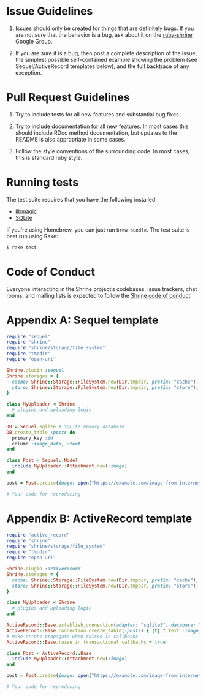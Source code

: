 Issue Guidelines
================

1. Issues should only be created for things that are definitely bugs.  If you
   are not sure that the behavior is a bug, ask about it on the [ruby-shrine]
   Google Group.

2. If you are sure it is a bug, then post a complete description of the issue,
   the simplest possible self-contained example showing the problem (see
   Sequel/ActiveRecord templates below), and the full backtrace of any
   exception.

Pull Request Guidelines
=======================

1. Try to include tests for all new features and substantial bug
   fixes.

2. Try to include documentation for all new features.  In most cases
   this should include RDoc method documentation, but updates to the
   README is also appropriate in some cases.

3. Follow the style conventions of the surrounding code.  In most
   cases, this is standard ruby style.

Running tests
=============

The test suite requires that you have the following installed:

* [libmagic]
* [SQLite]

If you're using Homebrew, you can just run `brew bundle`. The test suite is
best run using Rake:

```sh
$ rake test
```

Code of Conduct
===============

Everyone interacting in the Shrine project’s codebases, issue trackers, chat
rooms, and mailing lists is expected to follow the [Shrine code of conduct].

Appendix A: Sequel template
============================

```rb
require "sequel"
require "shrine"
require "shrine/storage/file_system"
require "tmpdir"
require "open-uri"

Shrine.plugin :sequel
Shrine.storages = {
  cache: Shrine::Storage::FileSystem.new(Dir.tmpdir, prefix: "cache"),
  store: Shrine::Storage::FileSystem.new(Dir.tmpdir, prefix: "store"),
}

class MyUploader < Shrine
  # plugins and uploading logic
end

DB = Sequel.sqlite # SQLite memory database
DB.create_table :posts do
  primary_key :id
  column :image_data, :text
end

class Post < Sequel::Model
  include MyUploader::Attachment.new(:image)
end

post = Post.create(image: open("https://example.com/image-from-internet.jpg"))

# Your code for reproducing
```

Appendix B: ActiveRecord template
=================================

```rb
require "active_record"
require "shrine"
require "shrine/storage/file_system"
require "tmpdir"
require "open-uri"

Shrine.plugin :activerecord
Shrine.storages = {
  cache: Shrine::Storage::FileSystem.new(Dir.tmpdir, prefix: "cache"),
  store: Shrine::Storage::FileSystem.new(Dir.tmpdir, prefix: "store"),
}

class MyUploader < Shrine
  # plugins and uploading logic
end

ActiveRecord::Base.establish_connection(adapter: "sqlite3", database: ":memory:")
ActiveRecord::Base.connection.create_table(:posts) { |t| t.text :image_data }
# make errors propagate when raised in callbacks
ActiveRecord::Base.raise_in_transactional_callbacks = true

class Post < ActiveRecord::Base
  include MyUploader::Attachment.new(:image)
end

post = Post.create(image: open("https://example.com/image-from-internet.jpg"))

# Your code for reproducing
```

[ruby-shrine]: https://groups.google.com/forum/#!forum/ruby-shrine
[Shrine code of conduct]: https://github.com/janko-m/shrine/blob/master/CODE_OF_CONDUCT.md
[libmagic]: https://github.com/threatstack/libmagic
[SQLite]: https://www.sqlite.org
